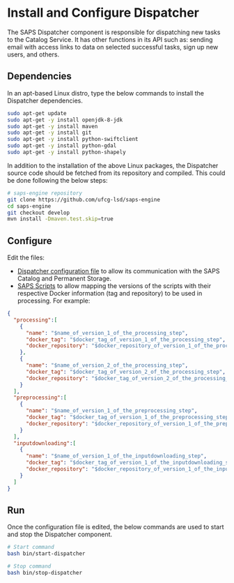 # Install and Configure Dispatcher

The SAPS Dispatcher component is responsible for dispatching new tasks to the Catalog Service. It has other functions in its API such as: sending email with access links to data on selected successful tasks, sign up new users, and others.
  
## Dependencies

In an apt-based Linux distro, type the below commands to install the Dispatcher dependencies.

```bash
sudo apt-get update
sudo apt-get -y install openjdk-8-jdk
sudo apt-get -y install maven
sudo apt-get -y install git
sudo apt-get -y install python-swiftclient
sudo apt-get -y install python-gdal
sudo apt-get -y install python-shapely
```

In addition to the installation of the above Linux packages, the Dispatcher source code should be fetched from its repository and compiled. This could be done following the below steps:

```bash
# saps-engine repository
git clone https://github.com/ufcg-lsd/saps-engine
cd saps-engine
git checkout develop
mvn install -Dmaven.test.skip=true
```

## Configure

Edit the files:
- [Dispatcher configuration file](/config/dispatcher.conf) to allow its communication with the SAPS Catalog and Permanent Storage.
- [SAPS Scripts](/resources/execution_script_tags.json) to allow mapping the versions of the scripts with their respective Docker information (tag and repository) to be used in processing. For example:
    
```json
{
  "processing":[
    {
      "name": "$name_of_version_1_of_the_processing_step",
      "docker_tag": "$docker_tag_of_version_1_of_the_processing_step",
      "docker_repository": "$docker_repository_of_version_1_of_the_processing_step"
    },
    {
      "name": "$name_of_version_2_of_the_processing_step",
      "docker_tag": "$docker_tag_of_version_2_of_the_processing_step",
      "docker_repository": "$docker_tag_of_version_2_of_the_processing_step"
    }
  ],
  "preprocessing":[
    {
      "name": "$name_of_version_1_of_the_preprocessing_step",
      "docker_tag": "$docker_tag_of_version_1_of_the_preprocessing_step",
      "docker_repository": "$docker_repository_of_version_1_of_the_preprocessing_step"
    }
  ],
  "inputdownloading":[
    {
      "name": "$name_of_version_1_of_the_inputdownloading_step",
      "docker_tag": "$docker_tag_of_version_1_of_the_inputdownloading_step",
      "docker_repository": "$docker_repository_of_version_1_of_the_inputdownloading_step"
    }
  ]
}
```

## Run

Once the configuration file is edited, the below commands are used to start and stop the Dispatcher component.

```bash
# Start command
bash bin/start-dispatcher
```

```bash
# Stop command
bash bin/stop-dispatcher
```
